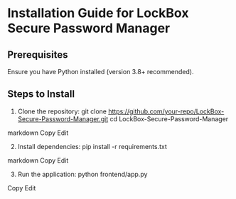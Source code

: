 # Installation Guide for LockBox Secure Password Manager

## Prerequisites
Ensure you have Python installed (version 3.8+ recommended).

## Steps to Install
1. Clone the repository:
git clone https://github.com/your-repo/LockBox-Secure-Password-Manager.git cd LockBox-Secure-Password-Manager

markdown
Copy
Edit

2. Install dependencies:
pip install -r requirements.txt

markdown
Copy
Edit

3. Run the application:
python frontend/app.py

Copy
Edit
